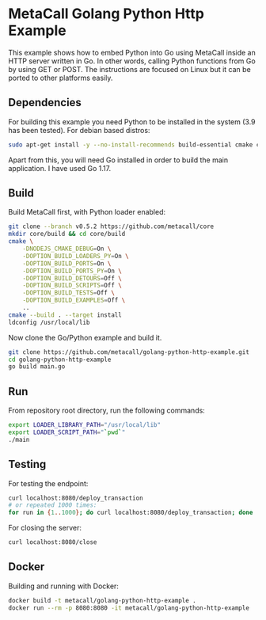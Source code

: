 # MetaCall Golang Python Http Example

This example shows how to embed Python into Go using MetaCall inside an HTTP server written in Go. In other words, calling Python functions from Go by using GET or POST. The instructions are focused on Linux but it can be ported to other platforms easily.

## Dependencies

For building this example you need Python to be installed in the system (3.9 has been tested). For debian based distros:

```bash
sudo apt-get install -y --no-install-recommends build-essential cmake ca-certificates git python3 python3-dev python3-pip
```

Apart from this, you will need Go installed in order to build the main application. I have used Go 1.17.

## Build

Build MetaCall first, with Python loader enabled:

```bash
git clone --branch v0.5.2 https://github.com/metacall/core
mkdir core/build && cd core/build
cmake \
	-DNODEJS_CMAKE_DEBUG=On \
	-DOPTION_BUILD_LOADERS_PY=On \
	-DOPTION_BUILD_PORTS=On \
	-DOPTION_BUILD_PORTS_PY=On \
	-DOPTION_BUILD_DETOURS=Off \
	-DOPTION_BUILD_SCRIPTS=Off \
	-DOPTION_BUILD_TESTS=Off \
	-DOPTION_BUILD_EXAMPLES=Off \
	..
cmake --build . --target install
ldconfig /usr/local/lib
```

Now clone the Go/Python example and build it.

```sh
git clone https://github.com/metacall/golang-python-http-example.git
cd golang-python-http-example
go build main.go
```

## Run

From repository root directory, run the following commands:

```bash
export LOADER_LIBRARY_PATH="/usr/local/lib"
export LOADER_SCRIPT_PATH="`pwd`"
./main
```

## Testing

For testing the endpoint:
```bash
curl localhost:8080/deploy_transaction
# or repeated 1000 times:
for run in {1..1000}; do curl localhost:8080/deploy_transaction; done
```

For closing the server:
```bash
curl localhost:8080/close
```

## Docker

Building and running with Docker:

```bash
docker build -t metacall/golang-python-http-example .
docker run --rm -p 8080:8080 -it metacall/golang-python-http-example
```
